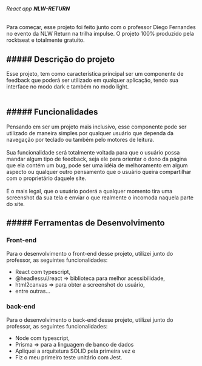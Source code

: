 ###### React app **NLW-RETURN**

<p>
  Para começar, esse projeto foi feito junto com o professor Diego Fernandes no evento da NLW Return na trilha impulse. O projeto 100% produzido pela rocktseat e totalmente gratuito.
</p>

<h2>
  ##### Descrição do projeto
</h2>

<p>
  Esse projeto, tem como característica principal ser um componente de feedback que poderá ser utilizado em qualquer aplicação, tendo sua interface no modo dark e também no modo light. <br />
  <br />
</p>

<h2>
  ##### Funcionalidades
</h2>

<p>
  Pensando em ser um projeto mais inclusivo, esse componente pode ser utilizado de maneira simples por qualquer usuário que dependa da navegação por teclado ou também pelo motores de leitura. <br />
  <br />
  Sua funcionalidade será totalmente voltada para que o usuário possa mandar algum tipo de feedback, seja ele para orientar o dono da página que ela contém um bug, pode ser uma idéia de melhoramento em algum aspecto ou qualquer outro pensamento que o usuário queira compartilhar com o proprietário daquele site. <br />
  <br />
  E o mais legal, que o usuário poderá a qualquer momento tira uma screenshot da sua tela e enviar o que realmente o incomoda naquela parte do site. 
</p>

<h2>
  ##### Ferramentas de Desenvolvimento
</h2>

<h3>
  Front-end
</h3>

  <p>
    Para o desenvolvimento o front-end desse projeto, utilizei junto do professor, as seguintes funcionalidades:
  </p>

  <ul>
  <li>
    React com typescript,
  </li>

  <li>
    @headlessui/react => biblioteca para melhor acessibilidade,
  </li>

  <li>
    html2canvas => para obter a screenshot do usuário,
  </li>

  <li>
    entre outras...
  </li>
  </ul>

<h3>
  back-end
</h3>

  <p>
    Para o desenvolvimento o back-end desse projeto, utilizei junto do professor, as seguintes funcionalidades:
  </p>

  <ul>
  <li>
   Node com typescript,
  </li>

  <li>
    Prisma => para a linguagem de banco de dados
  </li>

  <li>
    Apliquei a arquitetura SOLID pela primeira vez e 
  </li>

  <li>
    Fiz o meu primeiro teste unitário com Jest.
  </li>
  </ul>